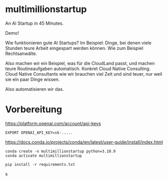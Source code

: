 # multimillionstartup
An AI Startup in 45 Minutes.

Demo! 


Wie funktionieren gute AI Startups? 
Im Beispiel: Dinge, bei denen viele Stunden teure Arbeit eingespart werden können. Wie zum Beispiel Rechtsanwälte.

Also machen wir ein Beispiel, was für die CloudLand passt, und machen teure
Routineaufgaben automatisch. 
Konkret Cloud Native Consulting. Cloud Native Consultants wie wir brauchen 
viel Zeit und sind teuer, nur weil sie ein paar Dinge wissen. 

Also automatisieren wir das. 

# Vorbereitung

https://platform.openai.com/account/api-keys

```shell
EXPORT OPENAI_API_KEY=sk-.....
```

https://docs.conda.io/projects/conda/en/latest/user-guide/install/index.html



```shell
conda create -n multimillionstartup python=3.10.9
conda activate multimillionstartup

pip install -r requirements.txt
```




s